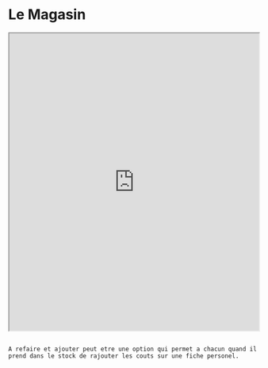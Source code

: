 # Le Magasin

<script src="https://unpkg.com/@dotlottie/player-component@latest/dist/dotlottie-player.mjs" type="module"></script> 
<dotlottie-player src="https://lottie.host/543cbe45-8115-4422-893d-dc972ed81747/TBZjf8BmZ9.json" background="transparent" speed="1" style="width: 300px; height: 300px;" loop autoplay></dotlottie-player>


<iframe src="https://docs.google.com/spreadsheets/d/e/2PACX-1vTAJ5xj8CC6PIXJB-Zw-Y4ckXGNamSEKRx7-KiTKv2tvOsqYoW4SwdFCHdTkuffnZP9AuZbNsrl7dFk/pubhtml?gid=0&amp;single=true&amp;widget=true&amp;headers=false" width=100% height=600px></iframe>


```{note}

A refaire et ajouter peut etre une option qui permet a chacun quand il prend dans le stock de rajouter les couts sur une fiche personel.

```